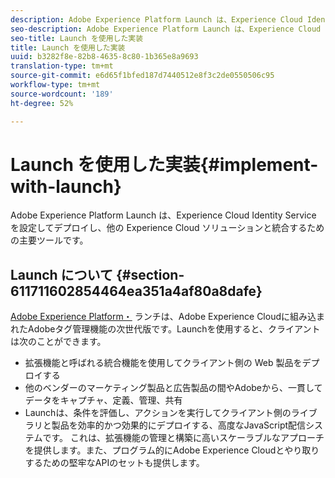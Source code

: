```yaml
---
description: Adobe Experience Platform Launch は、Experience Cloud Identity Service を設定してデプロイし、他の Experience Cloud ソリューションと統合するための主要ツールです。
seo-description: Adobe Experience Platform Launch は、Experience Cloud Identity Service を設定してデプロイし、他の Experience Cloud ソリューションと統合するための主要ツールです。
seo-title: Launch を使用した実装
title: Launch を使用した実装
uuid: b3282f8e-82b8-4635-8c80-1b365e8a9693
translation-type: tm+mt
source-git-commit: e6d65f1bfed187d7440512e8f3c2de0550506c95
workflow-type: tm+mt
source-wordcount: '189'
ht-degree: 52%

---
```



# Launch を使用した実装{#implement-with-launch}

Adobe Experience Platform Launch は、Experience Cloud Identity Service を設定してデプロイし、他の Experience Cloud ソリューションと統合するための主要ツールです。

## Launch について {#section-611711602854464ea351a4af80a8dafe}

[Adobe Experience Platform・](https://docs.adobe.com/content/help/ja-JP/launch/using/overview.html) ランチは、Adobe Experience Cloudに組み込まれたAdobeタグ管理機能の次世代版です。Launchを使用すると、クライアントは次のことができます。

* 拡張機能と呼ばれる統合機能を使用してクライアント側の Web 製品をデプロイする
* 他のベンダーのマーケティング製品と広告製品の間やAdobeから、一貫してデータをキャプチャ、定義、管理、共有
* Launchは、条件を評価し、アクションを実行してクライアント側のライブラリと製品を効率的かつ効果的にデプロイする、高度なJavaScript配信システムです。 これは、拡張機能の管理と構築に高いスケーラブルなアプローチを提供します。また、プログラム的にAdobe Experience Cloudとやり取りするための堅牢なAPIのセットも提供します。

